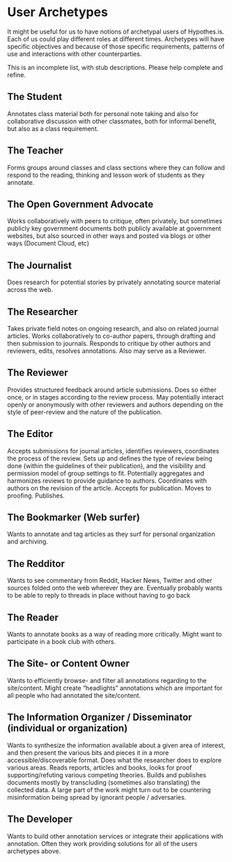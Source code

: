 User Archetypes
===========

It might be useful for us to have notions of archetypal users of Hypothes.is.  Each of us could play different roles at different times.  Archetypes will have specific objectives and because of those specific requirements, patterns of use and interactions with other counterparties.

This is an incomplete list, with stub descriptions.  Please help complete and refine.

The Student
--------------
Annotates class material both for personal note taking and also for collaborative discussion with other classmates, both for informal benefit, but also as a class requirement.

The Teacher
--------------
Forms groups around classes and class sections where they can follow and respond to the reading, thinking and lesson work of students as they annotate.

The Open Government Advocate
------------------------------------
Works collaboratively with peers to critique, often privately, but sometimes publicly key government documents both publicly available at government websites, but also sourced in other ways and posted via blogs or other ways (Document Cloud, etc)

The Journalist
----------------
Does research for potential stories by privately annotating source material across the web.

The Researcher
------------------
Takes private field notes on ongoing research, and also on related journal articles.  Works collaboratively to co-author papers, through drafting and then submission to journals.  Responds to critique by other authors and reviewers, edits, resolves annotations.  Also may serve as a Reviewer.

The Reviewer
---------------
Provides structured feedback around article submissions.  Does so either once, or in stages according to the review process.  May potentially interact openly or anonymously with other reviewers and authors depending on the style of peer-review and the nature of the publication.

The Editor
------------
Accepts submissions for journal articles, identifies reviewers, coordinates the process of the review.  Sets up and defines the type of review being done (within the guidelines of their publication), and the visibility and permission model of group settings to fit.  Potentially aggregates and harmonizes reviews to provide guidance to authors.  Coordinates with authors on the revision of the article.  Accepts for publication.  Moves to proofing.  Publishes.

The Bookmarker (Web surfer)
---------------------------------
Wants to annotate and tag articles as they surf for personal organization and archiving.

The Redditor
---------------
Wants to see commentary from Reddit, Hacker News, Twitter and other sources folded onto the web wherever they are.  Eventually probably wants to be able to reply to threads in place without having to go back 

The Reader
-------------
Wants to annotate books as a way of reading more critically.  Might want to participate in a book club with others.

The Site- or Content Owner
-------------------------------
Wants to efficiently browse- and filter all annotations regarding to the site/content. Might create “headlights” annotations which are important for all people who had annotated the site/content.

The Information Organizer / Disseminator (individual or organization)
------------------------------------------------------------------------------
Wants to synthesize the information available about a given area of interest, and then present the various bits and pieces it in a more accessible/discoverable format. Does what the researcher does to explore various areas. Reads reports, articles and books, looks for proof supporting/refuting various competing theories. Builds and publishes documents mostly by transcluding (sometimes also translating) the collected data. A large part of the work might turn out to be countering misinformation being spread by ignorant people / adversaries.

The Developer
----------------
Wants to build other annotation services or integrate their applications with annotation. Often they work providing solutions for all of the users archetypes above.

